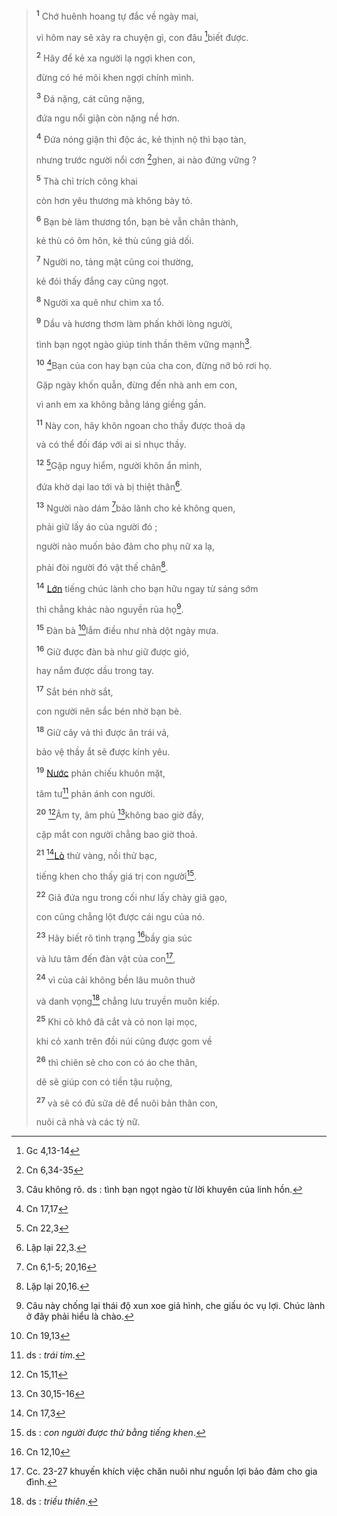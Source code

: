 > <sup><b>1</b></sup> Chớ huênh hoang tự đắc về ngày mai,
>
> vì hôm nay sẽ xảy ra chuyện gì, con đâu [^1@-3c15f1fd-2f62-448c-9335-4b680228720f]biết được.
>
> <sup><b>2</b></sup> Hãy để kẻ xa người lạ ngợi khen con,
>
> đừng có hé môi khen ngợi chính mình.
>
> <sup><b>3</b></sup> Đá nặng, cát cũng nặng,
>
> đứa ngu nổi giận còn nặng nề hơn.
>
> <sup><b>4</b></sup> Đứa nóng giận thì độc ác, kẻ thịnh nộ thì bạo tàn,
>
> nhưng trước người nổi cơn [^2@-3c15f1fd-2f62-448c-9335-4b680228720f]ghen, ai nào đứng vững ?
>
> <sup><b>5</b></sup> Thà chỉ trích công khai
>
> còn hơn yêu thương mà không bày tỏ.
>
> <sup><b>6</b></sup> Bạn bè làm thương tổn, bạn bè vẫn chân thành,
>
> kẻ thù có ôm hôn, kẻ thù cũng giả dối.
>
> <sup><b>7</b></sup> Người no, tảng mật cũng coi thường,
>
> kẻ đói thấy đắng cay cũng ngọt.
>
> <sup><b>8</b></sup> Người xa quê như chim xa tổ.
>
> <sup><b>9</b></sup> Dầu và hương thơm làm phấn khởi lòng người,
>
> tình bạn ngọt ngào giúp tinh thần thêm vững mạnh[^1-3c15f1fd-2f62-448c-9335-4b680228720f].
>
> <sup><b>10</b></sup> [^3@-3c15f1fd-2f62-448c-9335-4b680228720f]Bạn của con hay bạn của cha con, đừng nỡ bỏ rơi họ.
>
> Gặp ngày khốn quẫn, đừng đến nhà anh em con,
>
> vì anh em xa không bằng láng giềng gần.
>
> <sup><b>11</b></sup> Này con, hãy khôn ngoan cho thầy được thoả dạ
>
> và có thể đối đáp với ai sỉ nhục thầy.
>
> <sup><b>12</b></sup> [^4@-3c15f1fd-2f62-448c-9335-4b680228720f]Gặp nguy hiểm, người khôn ẩn mình,
>
> đứa khờ dại lao tới và bị thiệt thân[^2-3c15f1fd-2f62-448c-9335-4b680228720f].
>
> <sup><b>13</b></sup> Người nào dám [^5@-3c15f1fd-2f62-448c-9335-4b680228720f]bảo lãnh cho kẻ không quen,
>
> phải giữ lấy áo của người đó ;
>
> người nào muốn bảo đảm cho phụ nữ xa lạ,
>
> phải đòi người đó vật thế chân[^3-3c15f1fd-2f62-448c-9335-4b680228720f].
>
> <sup><b>14</b></sup> [Lớn]() tiếng chúc lành cho bạn hữu ngay từ sáng sớm
>
> thì chẳng khác nào nguyền rủa họ[^4-3c15f1fd-2f62-448c-9335-4b680228720f].
>
> <sup><b>15</b></sup> Đàn bà [^6@-3c15f1fd-2f62-448c-9335-4b680228720f]lắm điều như nhà dột ngày mưa.
>
> <sup><b>16</b></sup> Giữ được đàn bà như giữ được gió,
>
> hay nắm được dầu trong tay.
>
> <sup><b>17</b></sup> Sắt bén nhờ sắt,
>
> con người nên sắc bén nhờ bạn bè.
>
> <sup><b>18</b></sup> Giữ cây vả thì được ăn trái vả,
>
> bảo vệ thầy ắt sẽ được kính yêu.
>
> <sup><b>19</b></sup> [Nước]() phản chiếu khuôn mặt,
>
> tâm tư[^5-3c15f1fd-2f62-448c-9335-4b680228720f] phản ánh con người.
>
> <sup><b>20</b></sup> [^7@-3c15f1fd-2f62-448c-9335-4b680228720f]Âm ty, âm phủ [^10@-3c15f1fd-2f62-448c-9335-4b680228720f]không bao giờ đầy,
>
> cặp mắt con người chẳng bao giờ thoả.
>
> <sup><b>21</b></sup> [^8@-3c15f1fd-2f62-448c-9335-4b680228720f][Lò]() thử vàng, nồi thử bạc,
>
> tiếng khen cho thấy giá trị con người[^6-3c15f1fd-2f62-448c-9335-4b680228720f].
>
> <sup><b>22</b></sup> Giã đứa ngu trong cối như lấy chày giã gạo,
>
> con cũng chẳng lột được cái ngu của nó.
>
> <sup><b>23</b></sup> Hãy biết rõ tình trạng [^9@-3c15f1fd-2f62-448c-9335-4b680228720f]bầy gia súc
>
> và lưu tâm đến đàn vật của con[^7-3c15f1fd-2f62-448c-9335-4b680228720f],
>
> <sup><b>24</b></sup> vì của cải không bền lâu muôn thuở
>
> và danh vọng[^8-3c15f1fd-2f62-448c-9335-4b680228720f] chẳng lưu truyền muôn kiếp.
>
> <sup><b>25</b></sup> Khi cỏ khô đã cắt và cỏ non lại mọc,
>
> khi cỏ xanh trên đồi núi cũng được gom về
>
> <sup><b>26</b></sup> thì chiên sẽ cho con có áo che thân,
>
> dê sẽ giúp con có tiền tậu ruộng,
>
> <sup><b>27</b></sup> và sẽ có đủ sữa dê để nuôi bản thân con,
>
> nuôi cả nhà và các tỳ nữ.

[^1-3c15f1fd-2f62-448c-9335-4b680228720f]: Câu không rõ. ds : tình bạn ngọt ngào từ lời khuyên của linh hồn.
[^2-3c15f1fd-2f62-448c-9335-4b680228720f]: Lặp lại 22,3.
[^3-3c15f1fd-2f62-448c-9335-4b680228720f]: Lặp lại 20,16.
[^4-3c15f1fd-2f62-448c-9335-4b680228720f]: Câu này chống lại thái độ xun xoe giả hình, che giấu óc vụ lợi. Chúc lành ở đây phải hiểu là chào.
[^5-3c15f1fd-2f62-448c-9335-4b680228720f]: ds : *trái tim*.
[^6-3c15f1fd-2f62-448c-9335-4b680228720f]: ds : *con người được thử bằng tiếng khen*.
[^7-3c15f1fd-2f62-448c-9335-4b680228720f]: Cc. 23-27 khuyến khích việc chăn nuôi như nguồn lợi bảo đảm cho gia đình.
[^8-3c15f1fd-2f62-448c-9335-4b680228720f]: ds : *triều thiên*.
[^1@-3c15f1fd-2f62-448c-9335-4b680228720f]: Gc 4,13-14
[^2@-3c15f1fd-2f62-448c-9335-4b680228720f]: Cn 6,34-35
[^3@-3c15f1fd-2f62-448c-9335-4b680228720f]: Cn 17,17
[^4@-3c15f1fd-2f62-448c-9335-4b680228720f]: Cn 22,3
[^5@-3c15f1fd-2f62-448c-9335-4b680228720f]: Cn 6,1-5; 20,16
[^6@-3c15f1fd-2f62-448c-9335-4b680228720f]: Cn 19,13
[^7@-3c15f1fd-2f62-448c-9335-4b680228720f]: Cn 15,11
[^8@-3c15f1fd-2f62-448c-9335-4b680228720f]: Cn 17,3
[^9@-3c15f1fd-2f62-448c-9335-4b680228720f]: Cn 12,10
[^10@-3c15f1fd-2f62-448c-9335-4b680228720f]: Cn 30,15-16
